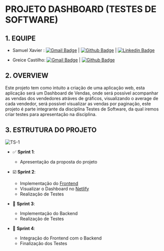 # PROJETO DASHBOARD (TESTES DE SOFTWARE)

## 1. EQUIPE

- Samuel Xavier :  [![Gmail Badge](https://img.shields.io/badge/-Gmail-c14438?style=flat-square&logo=Gmail&logoColor=white&link=mailto:krusader.1982@gmail.com)](mailto:krusader.1982@gmail.com) | [![Github Badge](https://img.shields.io/badge/-Github-000?style=flat-square&logo=Github&logoColor=white&link=https://github.com/krusader1982)](https://github.com/krusader1982) | [![Linkedin Badge](https://img.shields.io/badge/-LinkedIn-blue?style=flat-square&logo=Linkedin&logoColor=white&link=https://www.linkedin.com/in/samuel-dias-xavier-2984a0106/)](https://www.linkedin.com/in/samuel-dias-xavier-2984a0106/)

- Greice Castilho: [![Gmail Badge](https://img.shields.io/badge/-Gmail-c14438?style=flat-square&logo=Gmail&logoColor=white&link=greicecfarma@gmail.com)](greicecfarma@gmail.com) | [![Github Badge](https://img.shields.io/badge/-Github-000?style=flat-square&logo=Github&logoColor=white&link=https://https://github.com/GreiceCastilho)](https://github.com/GreiceCastilho)

## 2. OVERVIEW

Este projeto tem como intuito a criação de uma aplicação web, esta aplicação será um Dashboard de Vendas, onde será possível acompanhar as vendas dos vendedores atráves de gráficos, visualizando o average de cada vendedor, será possível visualizar as vendas por paginação, este projeto é parte integrante da disciplina Testes de Software, da qual iremos criar testes para apresentação na disciplina.

## 3. ESTRUTURA DO PROJETO

 ![TS-1](https://github.com/krusader1982/projeto-ts-dashboard/blob/master/documentacao/Sprint1.png)

- ✅ **Sprint 1**:
  - Apresentação da proposta do projeto

- ☑️ **Sprint 2**:
  - Implementação do [Frontend](https://github.com/krusader1982/projeto-ts-dashboard/tree/master/frontend)
  - Visualizar o Dashboard no [Netlify](https://projeto-ts-dashboard.netlify.app)
  - Realização de Testes

- 🚩 **Sprint 3**:
  - Implementação do Backend
  - Realização de Testes

- 🚩 **Sprint 4**:
  - Integração do Frontend com o Backend
  - Finalização dos Testes
